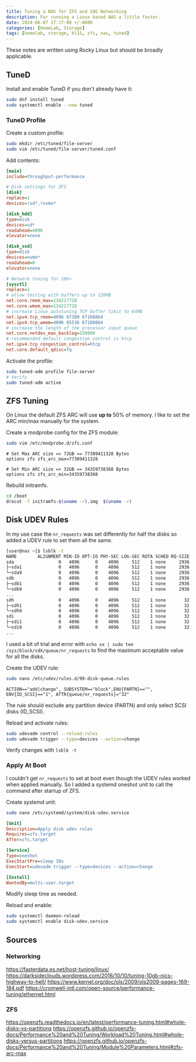 ```yaml
---
title: Tuning a NAS for ZFS and 10G Networking
description: For running a Linux based NAS a little faster.
date: 2024-06-07 17:17:00 +/-0600
categories: [HomeLab, Storage]
tags: [homelab, storage, hl15, zfs, nas, tuned]
---
```


These notes are written using Rocky Linux but should be broadly applicable.

## TuneD

Install and enable TuneD if you don't already have it:

```bash
sudo dnf install tuned
sudo systemctl enable --now tuned
```

### TuneD Profile

Create a custom profile:

```bash
sudo mkdir /etc/tuned/file-server
sudo vim /etc/tuned/file-server/tuned.conf
```

Add contents:

```ini
[main]
include=throughput-performance

# Disk settings for ZFS
[disk]
replace=1
devices=!sd*,!nvme*

[disk_hdd]
type=disk
devices=sd*
readahead=4096
elevator=none

[disk_ssd]
type=disk
devices=nvme*
readahead=0
elevator=none

# Network tuning for 10G+
[sysctl]
replace=1
# allow testing with buffers up to 128MB
net.core.rmem_max=134217728
net.core.wmem_max=134217728
# increase Linux autotuning TCP buffer limit to 64MB
net.ipv4.tcp_rmem=4096 87380 67108864
net.ipv4.tcp_wmem=4096 65536 67108864
# increase the length of the processor input queue
net.core.netdev_max_backlog=250000
# recommended default congestion control is htcp
net.ipv4.tcp_congestion_control=htcp
net.core.default_qdisc=fq
```

Activate the profile:

```bash
sudo tuned-adm profile file-server
# Verify
sudo tuned-adm active
```

## ZFS Tuning

On Linux the default ZFS ARC will use **up to** 50% of memory. I like to set the ARC min/max manually for the system.

Create a modprobe config for the ZFS module:

```bash
sudo vim /etc/modprobe.d/zfs.conf
```

```text
# Set Max ARC size => 72GB == 77309411328 Bytes
options zfs zfs_arc_max=77309411328

# Set Min ARC size => 32GB == 34359738368 Bytes
options zfs zfs_arc_min=34359738368
```

Rebuild initramfs.

```bash
cd /boot
dracut -f initramfs-$(uname -r).img  $(uname -r)
```

## Disk UDEV Rules

In my use case the `nr_requests` was set differently for half the disks so added a UDEV rule to set them all the same.

```bash
[user@nas ~]$ lsblk -t
NAME        ALIGNMENT MIN-IO OPT-IO PHY-SEC LOG-SEC ROTA SCHED RQ-SIZE   RA WSAME
sda                 0   4096      0    4096     512    1 none     2936 4096    0B
├─sda1              0   4096      0    4096     512    1 none     2936 4096    0B
└─sda9              0   4096      0    4096     512    1 none     2936 4096    0B
sdb                 0   4096      0    4096     512    1 none     2936 4096    0B
├─sdb1              0   4096      0    4096     512    1 none     2936 4096    0B
└─sdb9              0   4096      0    4096     512    1 none     2936 4096    0B
...
sdh                 0   4096      0    4096     512    1 none       32 4096    0B
├─sdh1              0   4096      0    4096     512    1 none       32 4096    0B
└─sdh9              0   4096      0    4096     512    1 none       32 4096    0B
sdi                 0   4096      0    4096     512    1 none       32 4096    0B
├─sdi1              0   4096      0    4096     512    1 none       32 4096    0B
└─sdi9              0   4096      0    4096     512    1 none       32 4096    0B
...
```

I used a bit of trial and error with `echo xx | sudo tee /sys/block/sdX/queue/nr_requests` to find the maximum acceptable value for all the disks.

Create the UDEV rule:

```bash
sudo nano /etc/udev/rules.d/99-disk-queue.rules
```

```text
ACTION=="add|change", SUBSYSTEM=="block",ENV{PARTN}=="", ENV{ID_SCSI}=="1", ATTR{queue/nr_requests}="32"
```

The rule should exclude any partition device (PARTN) and only select SCSI disks (ID_SCSI).

Reload and activate rules:

```bash
sudo udevadm control --reload-rules
sudo udevadm trigger --type=devices --action=change
```

Verify changes with `lsblk -t`

### Apply At Boot

I couldn't get `nr_requests` to set at boot even though the UDEV rules worked when applied manually. So I added a systemd oneshot unit to call the command after startup of ZFS.

Create systemd unit:

```bash
sudo nano /etc/systemd/system/disk-udev.service
```

```ini
[Unit]
Description=Apply disk udev rules
Requires=zfs.target
After=zfs.target

[Service]
Type=oneshot
ExecStartPre=sleep 30s
ExecStart=udevadm trigger --type=devices --action=change

[Install]
WantedBy=multi-user.target
```

Modify sleep time as needed.

Reload and enable:

```bash
sudo systemctl daemon-reload
sudo systemctl enable disk-udev.service
```

## Sources

### Networking

<https://fasterdata.es.net/host-tuning/linux/>
<https://darksideclouds.wordpress.com/2016/10/10/tuning-10gb-nics-highway-to-hell/>
<https://www.kernel.org/doc/ols/2009/ols2009-pages-169-184.pdf>
<https://cromwell-intl.com/open-source/performance-tuning/ethernet.html>

### ZFS

<https://openzfs.readthedocs.io/en/latest/performance-tuning.html#whole-disks-vs-partitions>
<https://openzfs.github.io/openzfs-docs/Performance%20and%20Tuning/Workload%20Tuning.html#whole-disks-versus-partitions>
<https://openzfs.github.io/openzfs-docs/Performance%20and%20Tuning/Module%20Parameters.html#zfs-arc-max>